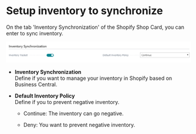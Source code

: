 ﻿---
title: 
description: 
ms.date: 03/21/2022
ms.topic: article
ms.service: dynamics365-business-central
author: edupont04
ms.author: andreipa
manager: 
---

# Setup inventory to synchronize

On the tab 'Inventory Synchronization' of the Shopify Shop Card, you can enter to sync inventory.

![](media/image54.png)

- **Inventory Synchronization**  
    Define if you want to manage your inventory in Shopify based on Business Central.

- **Default Inventory Policy**  
    Define if you to prevent negative inventory.

    -   Continue: The inventory can go negative.

    -   Deny: You want to prevent negative inventory.


